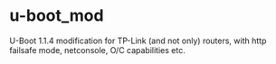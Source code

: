 u-boot_mod
==========

U-Boot 1.1.4 modification for TP-Link (and not only) routers, with http failsafe mode, netconsole, O/C capabilities etc.
